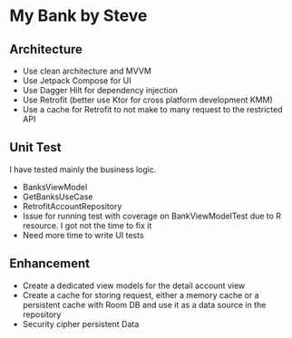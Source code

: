 # My Bank by Steve

## Architecture
- Use clean architecture and MVVM
- Use Jetpack Compose for UI
- Use Dagger Hilt for dependency injection
- Use Retrofit (better use Ktor for cross platform development KMM)
- Use a cache for Retrofit to not make to many request to the restricted API

## Unit Test
I have tested mainly the business logic. 
- BanksViewModel
- GetBanksUseCase
- RetrofitAccountRepository
- Issue for running test with coverage on BankViewModelTest due to R resource. I got not the time to fix it
- Need more time to write UI tests

## Enhancement
- Create a dedicated view models for the detail account view
- Create a cache for storing request, either a memory cache or a persistent cache with Room DB
  and use it as a data source in the repository
- Security cipher persistent Data